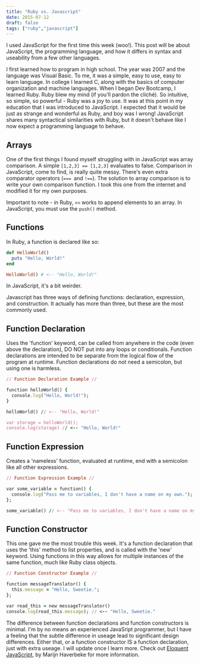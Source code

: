 ```yaml
---
title: "Ruby vs. Javascript"
date: 2015-07-12
draft: false
tags: ["ruby","javascript"]
---
```


I used JavaScript for the first time this week (woo!). This post will be about JavaScript, the programming language, and how it differs in syntax and useability from a few other languages.

I first learned how to program in high school. The year was 2007 and the language was Visual Basic. To me, it was a simple, easy to use, easy to learn language. In college I learned C, along with the basics of computer organization and machine languages. When I began Dev Bootcamp, I learned Ruby. Ruby blew my mind (if you'll pardon the cliché). So intuitive, so simple, so powerful - Ruby was a joy to use. It was at this point in my education that I was introduced to JavaScript. I expected that it would be just as strange and wonderful as Ruby, and boy was I wrong! JavaScript shares many syntactical similarities with Ruby, but it doesn't behave like I now expect a programming language to behave.

## Arrays
One of the first things I found myself struggling with in JavaScript was array comparison. A simple `[1,2,3] == [1,2,3]` evaluates to false. Comparison in JavaScript, come to find, is really quite messy. There's even extra comparator operators (`=== `and `!==`). The solution to array comparison is to write your own comparison function. I took this one from the internet and modified it for my own purposes.

Important to note - in Ruby, `<<` works to append elements to an array. In JavaScript, you must use the `push()` method.

## Functions
In Ruby, a function is declared like so:

``` ruby
def HelloWorld()
  puts "Hello, World!"
end

HelloWorld() # <-- "Hello, World!"
```  

In JavaScript, it's a bit weirder.

Javascript has three ways of defining functions: declaration, expression, and construction. It actually has more than three, but these are the most commonly used.

## Function Declaration
Uses the 'function' keyword, can be called from anywhere in the code (even above the declaration), DO NOT put into any loops or conditionals. Function declarations are intended to be separate from the logical flow of the program at runtime. Function declarations do not need a semicolon, but using one is harmless.

``` ruby
// Function Declaration Example //

function helloWorld() {
  console.log("Hello, World!");
}

helloWorld() // <-- "Hello, World!"

var storage = helloWorld();
console.log(storage) // <-- "Hello, World!"
```
  
## Function Expression
Creates a 'nameless' function, evaluated at runtime, end with a semicolon like all other expressions.

``` ruby 
// Function Expression Example //

var some_variable = function() {
  console.log("Pass me to variables, I don't have a name on my own.");
};

some_variable() // <-- "Pass me to variables, I don't have a name on my own."
```  

## Function Constructor
This one gave me the most trouble this week. It's a function declaration that uses the 'this' method to list properties, and is called with the 'new' keyword. Using functions in this way allows for multiple instances of the same function, much like Ruby class objects.

``` ruby
// Function Constructor Example //

function messageTranslator() {
  this.message = "Hello, Sweetie.";
};

var read_this = new messageTranslator() 
console.log(read_this.message); // <-- "Hello, Sweetie."
```
  
The difference between function declarations and function constructors is minimal. I'm by no means an experienced JavaSript programmer, but I have a feeling that the subtle difference in useage lead to significant design differences. Either that, or a function constructor IS a function declaration, just with extra useage. I will update once I learn more. Check out [Eloquent JavaScript](http://eloquentjavascript.net/03_functions.html), by Marijn Haverbeke for more information.
